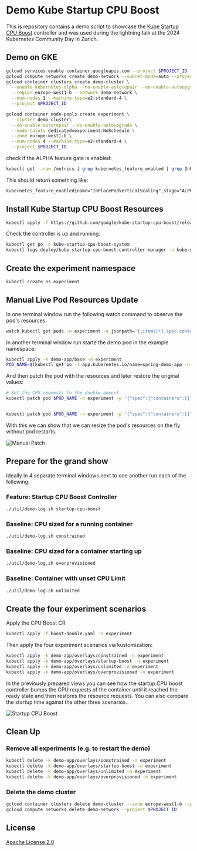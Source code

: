 # Demo Kube Startup CPU Boost

This is repository contains a demo script to showcase the [Kube Startup CPU Boost](https://github.com/google/kube-startup-cpu-boost) controller and was used during the lightning talk at the 2024 Kubernetes Community Day in Zurich.

## Demo on GKE

```sh
gcloud services enable container.googleapis.com --project $PROJECT_ID
gcloud compute networks create demo-network --subnet-mode=auto --project $PROJECT_ID
gcloud container clusters create demo-cluster \
  --enable-kubernetes-alpha --no-enable-autorepair --no-enable-autoupgrade \
  --region europe-west1-b --network demo-network \
  --num-nodes 1 --machine-type=e2-standard-4 \
  --project $PROJECT_ID

gcloud container node-pools create experiment \
  --cluster demo-cluster\
  --no-enable-autorepair --no-enable-autoupgrade \
  --node-taints dedicated=experiment:NoSchedule \
  --zone europe-west1-b \
  --num-nodes 4 --machine-type=e2-standard-4 \
  --project $PROJECT_ID
```

check if the ALPHA feature gate is enabled:

```sh
kubectl get --raw /metrics | grep kubernetes_feature_enabled | grep InPlacePodVerticalScaling
```

This should return something like:

```txt
kubernetes_feature_enabled{name="InPlacePodVerticalScaling",stage="ALPHA"} 1
```

## Install Kube Startup CPU Boost Resources

```sh
kubectl apply -f https://github.com/google/kube-startup-cpu-boost/releases/download/v0.8.1/manifests.yaml
```

Check the controller is up and running:

```sh
kubectl get po -n kube-startup-cpu-boost-system
kubectl logs deploy/kube-startup-cpu-boost-controller-manager -n kube-startup-cpu-boost-system
```

## Create the experiment namespace

```sh
kubectl create ns experiment
```

## Manual Live Pod Resources Update

In one terminal window run the following watch command to observe the pod's resources:


```sh
watch kubectl get pods -n experiment -o jsonpath='{.items[*].spec.containers[*].resources}'
```

In another terminal window run starte the demo pod in the example namespace:

```sh
kubectl apply -k demo-app/base -n experiment 
POD_NAME=$(kubectl get po -l app.kubernetes.io/name=spring-demo-app -n experiment -o "jsonpath={.items[0].metadata.name}")
```

And then patch the pod with the resources and later restore the original values:

```sh
# Set the CPU requests to the double amount
kubectl patch pod $POD_NAME -n experiment -p '{"spec":{"containers":[{"name": "spring-app", "resources":{"requests":{"cpu":"1"}, "limits":{"cpu":"2"}}}]}}'


kubectl patch pod $POD_NAME -n experiment -p '{"spec":{"containers":[{"name": "spring-app", "resources":{"requests":{"cpu":"0.5"}, "limits":{"cpu":"1"}}}]}}'
```

With this we can show that we can resize the pod's resources on the fly without pod restarts.

![Manual Patch](img/manual.gif)

## Prepare for the grand show

Ideally in 4 separate terminal windows next to one another run each of the following:

### Feature: Startup CPU Boost Controller

```sh
./util/demo-log.sh startup-cpu-boost
```

### Baseline: CPU sized for a running container

```sh
./util/demo-log.sh constrained
```

### Baseline: CPU sized for a container starting up

```sh
./util/demo-log.sh overprovisioned
```

### Baseline: Container with unset CPU Limit

```sh
./util/demo-log.sh unlimited
```

## Create the four experiment scenarios

Apply the CPU Boost CR

```sh
kubectl apply -f boost-double.yaml -n experiment
```

Then apply the four experiment scenarios via kustomization:

```sh
kubectl apply -k demo-app/overlays/constrained -n experiment
kubectl apply -k demo-app/overlays/startup-boost -n experiment
kubectl apply -k demo-app/overlays/unlimited -n experiment
kubectl apply -k demo-app/overlays/overprovisioned -n experiment
```

In the previously prepared views you can see how the startup CPU boost controller bumps the CPU requests of the container until it reached the ready state and then restores the resource requests. You can also compare the startup time against the other three scenarios.

![Startup CPU Boost](img/startup-cpu-boost.gif)

## Clean Up

### Remove all experiments (e.g. to restart the demo)

```sh
kubectl delete -k demo-app/overlays/constrained -n experiment
kubectl delete -k demo-app/overlays/startup-boost -n experiment
kubectl delete -k demo-app/overlays/unlimited -n experiment
kubectl delete -k demo-app/overlays/overprovisioned -n experiment
```

### Delete the demo cluster

```sh
gcloud container clusters delete demo-cluster --zone europe-west1-b --project $PROJECT_ID
gcloud compute networks delete demo-network --project $PROJECT_ID
```

## License

[Apache License 2.0](LICENSE)
